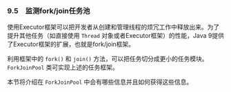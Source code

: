 ### 9.5　监测fork/join任务池

使用Executor框架可以把开发者从创建和管理线程的烦冗工作中释放出来。为了提升其他任务（如直接使用 `Thread` 对象或者Executor框架）的性能，Java 9提供了Executor框架的扩展，也就是fork/join框架。

利用框架中的 `fork()` 和 `join()` 方法，可以把任务切分成更小的任务模块。 `ForkJoinPool` 类可实现上述的任务框架。

本节将介绍在 `ForkJoinPool` 中会有哪些信息并且如何获得这些信息。

